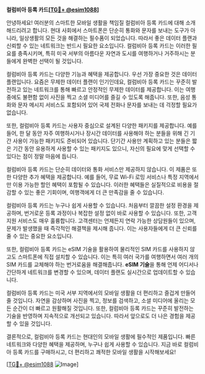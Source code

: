 **컬럼비아 등록 카드[[TG💪+ @esim1088](https://t.me/s/esim1088)]**

안녕하세요! 여러분의 스마트한 모바일 생활을 책임질 컬럼비아 등록 카드에 대해 소개해드리려고 합니다. 현대 사회에서 스마트폰은 단순히 통화와 문자를 보내는 도구가 아니라, 일상생활의 모든 것을 해결하는 필수품이 되었습니다. 따라서 좋은 데이터 플랜과 신뢰할 수 있는 네트워크는 반드시 필요한 요소입니다. 컬럼비아 등록 카드는 이러한 필요를 충족시키며, 특히 미국 서부의 아름다운 자연과 도시를 여행하거나 거주하시는 분들에게 완벽한 선택이 될 것입니다.

컬럼비아 등록 카드는 다양한 기능과 혜택을 제공합니다. 우선 가장 중요한 것은 데이터 플랜입니다. 요즘은 무제한 데이터 플랜이 인기인데요, 컬럼비아 등록 카드는 꾸준히 발전하고 있는 네트워크를 통해 빠르고 안정적인 무제한 데이터를 제공합니다. 이는 여행 중에도 불편함 없이 사진을 찍고 소셜 미디어를 즐길 수 있도록 해줍니다. 또한, 음성 통화와 문자 메시지 서비스도 포함되어 있어 국제 전화나 문자를 보내는 데 걱정할 필요가 없습니다.

또한, 컬럼비아 등록 카드는 사용자 중심으로 설계된 다양한 패키지를 제공합니다. 예를 들어, 한 달 동안 자주 여행하시거나 장시간 데이터를 사용해야 하는 분들을 위해 긴 기간 사용이 가능한 패키지도 준비되어 있습니다. 단기간 사용만 계획하고 있는 분들은 짧은 기간 동안 유용하게 사용할 수 있는 패키지도 있으니, 자신의 필요에 맞게 선택할 수 있다는 점이 정말 마음에 듭니다.

컬럼비아 등록 카드는 단순히 데이터와 통화 서비스만 제공하지 않습니다. 이 제품은 또한 다양한 추가 혜택을 제공합니다. 예를 들어, 무료 Wi-Fi 로밍 서비스나 특정 지역에서만 이용 가능한 할인 혜택이 포함될 수 있습니다. 이러한 혜택들은 실질적으로 비용을 절감할 수 있는 좋은 기회이며, 여행객에게 더 큰 만족감을 줄 수 있습니다.

컬럼비아 등록 카드는 누구나 쉽게 사용할 수 있습니다. 처음부터 깔끔한 설정 환경을 제공하며, 번거로운 등록 과정이나 복잡한 설정 없이 바로 사용할 수 있습니다. 또한, 고객 지원 서비스도 매우 훌륭합니다. 고객센터는 언제든지 연락 가능한 상담원들이 있으며, 문제가 발생했을 때 즉각적인 해결책을 제시해 줍니다. 이는 사용자들에게 더 큰 신뢰를 줄 수 있는 중요한 요소입니다.

또한, 컬럼비아 등록 카드는 eSIM 기술을 활용하여 물리적인 SIM 카드를 사용하지 않고도 스마트폰에 직접 설치할 수 있습니다. 이는 특히 여러 국가를 여행하면서 여러 개의 SIM 카드를 교체해야 하는 번거로움을 해결해줍니다. **eSIM 기술**을 통해 언제 어디서나 간단하게 네트워크를 변경할 수 있으며, 데이터 플랜도 실시간으로 업데이트할 수 있습니다.

컬럼비아 등록 카드는 미국 서부 지역에서의 모바일 생활을 더 편리하고 즐겁게 만들어 줄 것입니다. 자연을 감상하며 사진을 찍고, 정보를 검색하고, 소셜 미디어에 올리는 모든 순간이 더 빠르고 원활해질 것입니다. 또한, 컬럼비아 등록 카드는 꾸준히 발전하는 기술을 반영하며 지속적으로 개선되고 있습니다. 따라서 앞으로도 더 나은 경험을 제공할 수 있을 것입니다.

결론적으로, 컬럼비아 등록 카드는 현대인의 모바일 생활에 필수적인 제품입니다. 빠른 네트워크와 다양한 혜택을 제공하며, 누구나 쉽게 사용할 수 있습니다. 지금 바로 컬럼비아 등록 카드를 구매하시고, 더 편리하고 쾌적한 모바일 생활을 시작해보세요!

[[TG💪+ @esim1088](https://t.me/s/esim1088) ![Image](https://i.postimg.cc/Y0z9fWf4/image.png)]